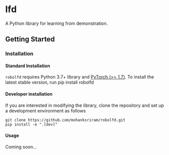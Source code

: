 # lfd
A Python library for learning from demonstration.

## Getting Started

### Installation

#### Standard Installation

``robolfd`` requires Python 3.7+ library and [PyTorch (>= 1.7)](https://pytorch.org). 
To install the latest stable version, run
    pip install robolfd

#### Developer installation
If you are interested in modifying the library, clone the repository and set up 
a development environment as follows

    git clone https://github.com/mohanksriram/robolfd.git
    pip install -e ".[dev]"

#### Usage
Coming soon...